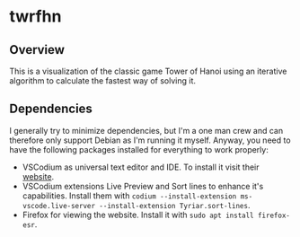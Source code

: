 # twrfhn

## Overview

This is a visualization of the classic game Tower of Hanoi using an iterative algorithm to calculate the fastest way of solving it.

## Dependencies

I generally try to minimize dependencies, but I'm a one man crew and can therefore only support Debian as I'm running it myself. Anyway, you need to have the following packages installed for everything to work properly:

- VSCodium as universal text editor and IDE. To install it visit their [website](https://vscodium.com/#install).
- VSCodium extensions Live Preview and Sort lines to enhance it's capabilities. Install them with `codium --install-extension ms-vscode.live-server --install-extension Tyriar.sort-lines`.
- Firefox for viewing the website. Install it with `sudo apt install firefox-esr`.
